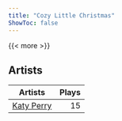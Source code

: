 ```yaml
---
title: "Cozy Little Christmas"
ShowToc: false
---
```


{{< more >}}

## Artists
Artists | Plays 
----- | -----: 
[Katy Perry](/artists/katy-perry-35141) | 15

